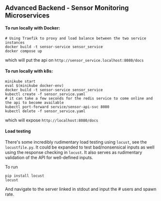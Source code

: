 ## Advanced Backend - Sensor Monitoring Microservices

#### To run locally with Docker:
```shell
# Using Traefik to proxy and load balance between the two service instances
docker build -t sensor-service sensor_service
docker compose up
```
which will put the api on `http://sensor_service.localhost:8080/docs`

#### To run locally with k8s:
```shell
minikube start
eval $(minikube docker-env)
docker build -t sensor-service sensor_service
kubectl create -f sensor_service.yaml
# it can take a few seconds for the redis service to come online and the api to become available
kubectl port-forward service/sensor-api-svc 8080
kubectl delete -f sensor_service.yaml
```

which will expose `http://localhost:8080/docs`

#### Load testing

There's some incredibly rudimentary load testing using `locust`, see the `locustfile.py`. It could be expanded
to test bad/nonsensical inputs as well using the response checking in `locust`. It also serves as rudimentary 
validation of the API for well-defined inputs. 

To run
```shell
pip install locust
locust
```
And navigate to the server linked in stdout and input the # users and spawn rate. 